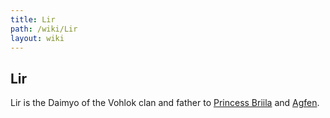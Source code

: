 ```yaml
---
title: Lir
path: /wiki/Lir
layout: wiki
---
```


## Lir

Lir is the Daimyo of the Vohlok clan and father to [Princess
Briila](/wiki/Princess_Briila "wikilink") and [Agfen](Agfen "wikilink").
